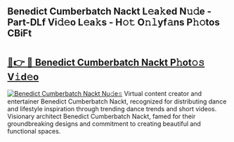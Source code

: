## Benedict Cumberbatch Nackt L𝚎a𝚔ed N𝚞𝚍e - Part-DLf Vi𝚍𝚎o L𝚎a𝚔s - H𝚘𝚝 O𝚗𝚕yf𝚊ns P𝚑𝚘tos CBiFt

# <h2><a href="http://kfay8u.oniu.top/?m=Benedict+Cumberbatch+Nackt">🔗👉 🔴 Benedict Cumberbatch Nackt P𝚑ot𝚘𝚜 V𝚒d𝚎o</a></h2>

[![Benedict Cumberbatch Nackt Nu𝚍e𝚜](https://i.imgur.com/0qMVB7G.gif)](http://kfay8u.oniu.top/?m=Benedict+Cumberbatch+Nackt)
Virtual content creator and entertainer Benedict Cumberbatch Nackt, recognized for distributing dance and lifestyle inspiration through trending dance trends and short videos. Visionary architect Benedict Cumberbatch Nackt, famed for their groundbreaking designs and commitment to creating beautiful and functional spaces.  
